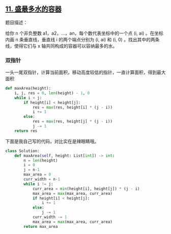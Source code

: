 ## [11. 盛最多水的容器](https://leetcode-cn.com/problems/container-with-most-water/)

题目描述：

给你 n 个非负整数 a1，a2，...，an，每个数代表坐标中的一个点 (i, ai) 。在坐标内画 n 条垂直线，垂直线 i 的两个端点分别为 (i, ai) 和 (i, 0) 。找出其中的两条线，使得它们与 x 轴共同构成的容器可以容纳最多的水。

### 双指针

一头一尾双指针，计算当前面积，移动高度较低的指针，一直计算面积，得到最大面积

```python
def maxArea(height):
    i, j, res = 0, len(height) - 1, 0
    while i < j:
        if height[i] < height[j]:
            res = max(res, height[i] * (j - i))
            i += 1
        else:
            res = max(res, height[j] * (j - i))
            j -= 1
    return res
```

下面是我自己写的代码，对比实在是辣眼睛哦。

```python
class Solution:
    def maxArea(self, height: List[int]) -> int:
        n = len(height)
        i = 0
        j = n-1
        max_area = 0
        curr_width = n-1
        while i != j:
            curr_area = min(height[i], height[j]) * (j - i)
            max_area = max(max_area, curr_area)
            if height[i] < height[j]:
                i += 1
            else:
                j -= 1
            curr_width -= 1
            max_area = max(max_area, curr_area)
        return max_area

```

